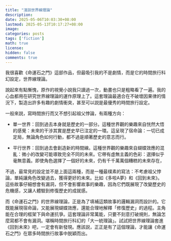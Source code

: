 ```yaml
---
title: "淺談世界線理論"
description: 
date: 2025-05-06T10:03:30+08:00
lastmod: 2025-05-13T10:17:27+08:00
image: 
categories: posts
tags: ['fiction']
math: true
license: 
hidden: false
comments: true
---
```


我很喜歡《命運石之門》這部作品，但最吸引我的不是劇情，而是它的時間旅行科幻設定，世界線理論。

說起來有點慚愧，原作的視覺小說我只讀過一次，動畫也只是粗略看了一遍。我的心血都用在研究世界線理論的運作原理上了。這套理論最適合在不破壞因果律的情況下，製造出許多有趣的劇情衝突，甚至可以説是最優秀的時間旅行設定。

一般來説，寫時間旅行而又不想引起祖父悖論，有兩種方向：

- 單一世界：回到過去本身就是歷史的一部分。這種世界觀的樂趣來自恍然大悟的感覺：未來的干涉其實是歷史早已注定的一環。這呈現了宿命論：一切已成定局，無論角色如何行動，都不過是順著歷史的意志而行。

- 平行世界：回到過去會創造新的時間線。這種世界觀的樂趣來自蝴蝶效應的混亂：微小的改變可能導致完全不同的未來。它帶有虛無主義的色彩：選擇似乎毫無意義。即使角色選擇了一個好的未來，仍有千千萬萬個糟糕的未來存在，

不過，最常見的設定並不是上面這兩種，而是一種最樸素的寫法：不考慮祖父悖論，單純讓角色改變過去，獲得更好的未來。比如《多啦A夢》和《回到未來》。這些故事仔細想會有漏洞，但不會影響故事的樂趣，因為它們既展現了改變歷史的危機感，又讓人體驗到修復歷史的成就感。

而《命運石之門》的世界線理論，正是為了填補這類故事的邏輯漏洞而設計的。它既能展現宿命論，又能展現蝴蝶效應，還能合理地解釋「修復歷史」的過程。主角能在合理的框架下與命運抗爭。這套理論非常萬能，只要不刻意打破規則，無論怎麼寫都不會有漏洞。堪稱時間旅行科幻的「大一統理論」。試試把世界線理論套進《回到未來》吧，一定會有新發現。應該説，正正是有了這個理論，才能讓《命運石之門》在眾多時間旅行故事中脱穎而出。

